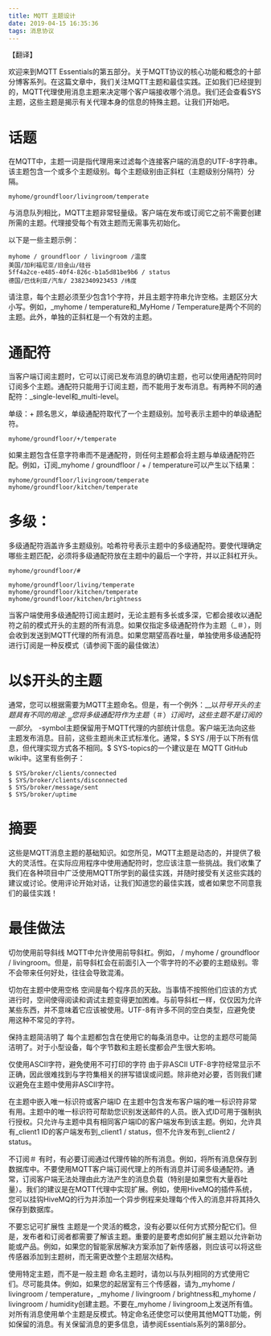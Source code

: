 ```yaml
---
title: MQTT 主题设计
date: 2019-04-15 16:35:36
tags: 消息协议
---
```


【翻译】

欢迎来到MQTT Essentials的第五部分。关于MQTT协议的核心功能和概念的十部分博客系列。在这篇文章中，我们关注MQTT主题和最佳实践。正如我们已经提到的，MQTT代理使用消息主题来决定哪个客户端接收哪个消息。我们还会查看SYS主题，这些主题是揭示有关代理本身的信息的特殊主题。让我们开始吧。

# 话题
在MQTT中，主题一词是指代理用来过滤每个连接客户端的消息的UTF-8字符串。该主题包含一个或多个主题级别。每个主题级别由正斜杠（主题级别分隔符）分隔。

```
myhome/groundfloor/livingroom/temperate
```

与消息队列相比，MQTT主题非常轻量级。客户端在发布或订阅它之前不需要创建所需的主题。代理接受每个有效主题而无需事先初始化。

以下是一些主题示例：

```
myhome / groundfloor / livingroom /温度
美国/加利福尼亚/旧金山/硅谷
5ff4a2ce-e485-40f4-826c-b1a5d81be9b6 / status 
德国/巴伐利亚/汽车/ 2382340923453 /纬度
```

请注意，每个主题必须至少包含1个字符，并且主题字符串允许空格。主题区分大小写。例如，_myhome / temperature和_MyHome / Temperature是两个不同的主题。此外，单独的正斜杠是一个有效的主题。

# 通配符

当客户端订阅主题时，它可以订阅已发布消息的确切主题，也可以使用通配符同时订阅多个主题。通配符只能用于订阅主题，而不能用于发布消息。有两种不同的通配符：_single-level和_multi-level。

单级：+
顾名思义，单级通配符取代了一个主题级别。加号表示主题中的单级通配符。

```
myhome/groundfloor/+/temperate
```

如果主题包含任意字符串而不是通配符，则任何主题都会将主题与单级通配符匹配。例如，订阅_myhome / groundfloor / + / temperature可以产生以下结果：

```
myhome/groundfloor/livingroom/temperate
myhome/groundfloor/kitchen/temperate
```

# 多级： #

多级通配符涵盖许多主题级别。哈希符号表示主题中的多级通配符。要使代理确定哪些主题匹配，必须将多级通配符放在主题中的最后一个字符，并以正斜杠开头。

```
myhome/groundfloor/#
```

```
myhome/groundfloor/living/temperate
myhome/groundfloor/kitchen/temperate
myhome/groundfloor/kitchen/brightness
```
当客户端使用多级通配符订阅主题时，无论主题有多长或多深，它都会接收以通配符之前的模式开头的主题的所有消息。如果仅指定多级通配符作为主题（_＃），则会收到发送到MQTT代理的所有消息。如果您期望高吞吐量，单独使用多级通配符进行订阅是一种反模式（请参阅下面的最佳做法）

# 以$开头的主题
通常，您可以根据需要为MQTT主题命名。但是，有一个例外：__以$符号开头的主题具有不同的用途.__当您将多级通配符作为主题（＃）订阅时，这些主题不是订阅的一部分。$ -symbol主题保留用于MQTT代理的内部统计信息。客户端无法向这些主题发布消息。目前，这些主题尚未正式标准化。通常，$ SYS /用于以下所有信息，但代理实现方式各不相同。$ SYS-topics的一个建议是在 MQTT GitHub wiki中。这里有些例子：

```
$ SYS/broker/clients/connected
$ SYS/broker/clients/disconnected
$ SYS/broker/message/sent
$ SYS/broker/uptime
```

# 摘要

这些是MQTT消息主题的基础知识。如您所见，MQTT主题是动态的，并提供了极大的灵活性。在实际应用程序中使用通配符时，您应该注意一些挑战。我们收集了我们在各种项目中广泛使用MQTT所学到的最佳实践，并随时接受有关这些实践的建议或讨论。使用评论开始对话，让我们知道您的最佳实践，或者如果您不同意我们的最佳实践！

# 最佳做法

切勿使用前导斜线
MQTT中允许使用前导斜杠。例如， / myhome / groundfloor / livingroom。但是，前导斜杠会在前面引入一个零字符的不必要的主题级别。零不会带来任何好处，往往会导致混淆。

切勿在主题中使用空格
空间是每个程序员的天敌。当事情不按照他们应该的方式进行时，空间使得阅读和调试主题变得更加困难。与前导斜杠一样，仅仅因为允许某些东西，并不意味着它应该被使用。UTF-8有许多不同的空白类型，应避免使用这种不常见的字符。

保持主题简洁明了
每个主题都包含在使用它的每条消息中。让您的主题尽可能简洁明了。对于小型设备，每个字节数和主题长度都会产生很大影响。

仅使用ASCII字符，避免使用不可打印的字符
由于非ASCII UTF-8字符经常显示不正确，因此很难找到与字符集相关的拼写错误或问题。除非绝对必要，否则我们建议避免在主题中使用非ASCII字符。

在主题中嵌入唯一标识符或客户端ID
在主题中包含发布客户端的唯一标识符非常有用。主题中的唯一标识符可帮助您识别发送邮件的人员。嵌入式ID可用于强制执行授权。只允许与主题中具有相同客户端ID的客户端发布到该主题。例如，允许具有_client1 ID的客户端发布到_client1 / status，但不允许发布到_client2 / status。

不订阅＃
有时，有必要订阅通过代理传输的所有消息。例如，将所有消息保存到数据库中。不要使用MQTT客户端订阅代理上的所有消息并订阅多级通配符。通常，订阅客户端无法处理由此方法产生的消息负载（特别是如果您有大量吞吐量）。我们的建议是在MQTT代理中实现扩展。例如，使用HiveMQ的插件系统，您可以挂钩HiveMQ的行为并添加一个异步例程来处理每个传入的消息并将其持久保存到数据库。

不要忘记可扩展性
主题是一个灵活的概念，没有必要以任何方式预分配它们。但是，发布者和订阅者都需要了解该主题。重要的是要考虑如何扩展主题以允许新功能或产品。例如，如果您的智能家居解决方案添加了新传感器，则应该可以将这些传感器添加到主题树，而无需更改整个主题层次结构。

使用特定主题，而不是一般主题
命名主题时，请勿以与队列相同的方式使用它们。尽可能具体。例如，如果您的起居室有三个传感器，请为_myhome / livingroom / temperature，_myhome / livingroom / brightness和_myhome / livingroom / humidity创建主题。不要在_myhome / livingroom上发送所有值。对所有消息使用单个主题是反模式。特定命名还使您可以使用其他MQTT功能，例如保留的消息。有关保留消息的更多信息，请参阅Essentials系列的第8部分。